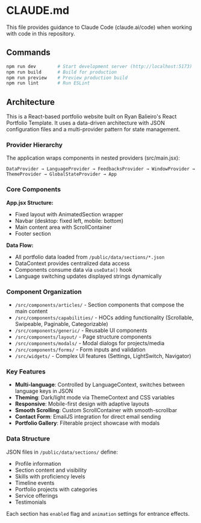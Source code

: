 # CLAUDE.md

This file provides guidance to Claude Code (claude.ai/code) when working with code in this repository.

## Commands

```bash
npm run dev        # Start development server (http://localhost:5173)
npm run build      # Build for production
npm run preview    # Preview production build
npm run lint       # Run ESLint
```

## Architecture

This is a React-based portfolio website built on Ryan Balieiro's React Portfolio Template. It uses a data-driven architecture with JSON configuration files and a multi-provider pattern for state management.

### Provider Hierarchy

The application wraps components in nested providers (src/main.jsx):
```
DataProvider → LanguageProvider → FeedbacksProvider → WindowProvider → ThemeProvider → GlobalStateProvider → App
```

### Core Components

**App.jsx Structure:**
- Fixed layout with AnimatedSection wrapper
- Navbar (desktop: fixed left, mobile: bottom)
- Main content area with ScrollContainer
- Footer section

**Data Flow:**
- All portfolio data loaded from `/public/data/sections/*.json`
- DataContext provides centralized data access
- Components consume data via `useData()` hook
- Language switching updates displayed strings dynamically

### Component Organization

- `/src/components/articles/` - Section components that compose the main content
- `/src/components/capabilities/` - HOCs adding functionality (Scrollable, Swipeable, Paginable, Categorizable)
- `/src/components/generic/` - Reusable UI components
- `/src/components/layout/` - Page structure components
- `/src/components/modals/` - Modal dialogs for projects/media
- `/src/components/forms/` - Form inputs and validation
- `/src/widgets/` - Complex UI features (Settings, LightSwitch, Navigator)

### Key Features

- **Multi-language**: Controlled by LanguageContext, switches between language keys in JSON
- **Theming**: Dark/light mode via ThemeContext and CSS variables
- **Responsive**: Mobile-first design with adaptive layouts
- **Smooth Scrolling**: Custom ScrollContainer with smooth-scrollbar
- **Contact Form**: EmailJS integration for direct email sending
- **Portfolio Gallery**: Filterable project showcase with modals

### Data Structure

JSON files in `/public/data/sections/` define:
- Profile information
- Section content and visibility
- Skills with proficiency levels
- Timeline events
- Portfolio projects with categories
- Service offerings
- Testimonials

Each section has `enabled` flag and `animation` settings for entrance effects.